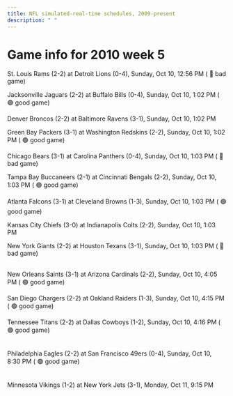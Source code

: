 ```yaml
---
title: NFL simulated-real-time schedules, 2009-present
description: " "
---
```


# Game info for 2010 week 5

St. Louis Rams (2-2) at Detroit Lions (0-4), Sunday, Oct 10, 12:56 PM (	:red_circle: bad game)

Jacksonville Jaguars (2-2) at Buffalo Bills (0-4), Sunday, Oct 10, 1:02 PM (	:green_circle: good game)

Denver Broncos (2-2) at Baltimore Ravens (3-1), Sunday, Oct 10, 1:02 PM

Green Bay Packers (3-1) at Washington Redskins (2-2), Sunday, Oct 10, 1:02 PM (	:green_circle: good game)

Chicago Bears (3-1) at Carolina Panthers (0-4), Sunday, Oct 10, 1:03 PM (	:red_circle: bad game)

Tampa Bay Buccaneers (2-1) at Cincinnati Bengals (2-2), Sunday, Oct 10, 1:03 PM (	:green_circle: good game)

Atlanta Falcons (3-1) at Cleveland Browns (1-3), Sunday, Oct 10, 1:03 PM (	:green_circle: good game)

Kansas City Chiefs (3-0) at Indianapolis Colts (2-2), Sunday, Oct 10, 1:03 PM

New York Giants (2-2) at Houston Texans (3-1), Sunday, Oct 10, 1:03 PM (	:red_circle: bad game)

<br/>New Orleans Saints (3-1) at Arizona Cardinals (2-2), Sunday, Oct 10, 4:05 PM (	:green_circle: good game)

San Diego Chargers (2-2) at Oakland Raiders (1-3), Sunday, Oct 10, 4:15 PM (	:green_circle: good game)

Tennessee Titans (2-2) at Dallas Cowboys (1-2), Sunday, Oct 10, 4:16 PM (	:green_circle: good game)

<br/>Philadelphia Eagles (2-2) at San Francisco 49ers (0-4), Sunday, Oct 10, 8:30 PM (	:green_circle: good game)

<br/>Minnesota Vikings (1-2) at New York Jets (3-1), Monday, Oct 11, 9:15 PM


